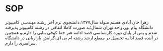 # SOP

زهرا خان آبادی هستم متولد سال۱۳۷۷،دانشجوی 
ترم آخر
رشته مهندسی کامپیوتر دانشگاه پیام نور،واحد
تهران شمال؛به صورت کاملا اتفاقی در رشته کامپیوتر
پذیرفته شدم و پس از پایان دوره کارشناسی قصد ادامه هنر
خط کوفی بنایی را دارم،و همچنین در آینده قصد ادامه تحصیل در مقطع ارشد رشته 
ام بی ای،گرایش بازاریابی در دانشگاه سراسری را دارم.
